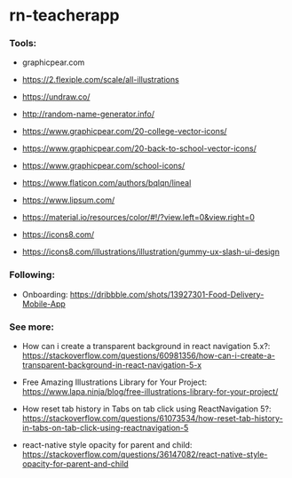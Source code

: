 # rn-teacherapp

### Tools:

- graphicpear.com

- https://2.flexiple.com/scale/all-illustrations

- https://undraw.co/

- http://random-name-generator.info/

- https://www.graphicpear.com/20-college-vector-icons/

- https://www.graphicpear.com/20-back-to-school-vector-icons/

- https://www.graphicpear.com/school-icons/

- https://www.flaticon.com/authors/bqlqn/lineal

- https://www.lipsum.com/

- https://material.io/resources/color/#!/?view.left=0&view.right=0

- https://icons8.com/

- https://icons8.com/illustrations/illustration/gummy-ux-slash-ui-design

### Following:

- Onboarding: https://dribbble.com/shots/13927301-Food-Delivery-Mobile-App

### See more:

- How can i create a transparent background in react navigation 5.x?: https://stackoverflow.com/questions/60981356/how-can-i-create-a-transparent-background-in-react-navigation-5-x

- Free Amazing Illustrations Library for Your Project: https://www.lapa.ninja/blog/free-illustrations-library-for-your-project/

- How reset tab history in Tabs on tab click using ReactNavigation 5?: https://stackoverflow.com/questions/61073534/how-reset-tab-history-in-tabs-on-tab-click-using-reactnavigation-5

- react-native style opacity for parent and child: https://stackoverflow.com/questions/36147082/react-native-style-opacity-for-parent-and-child
